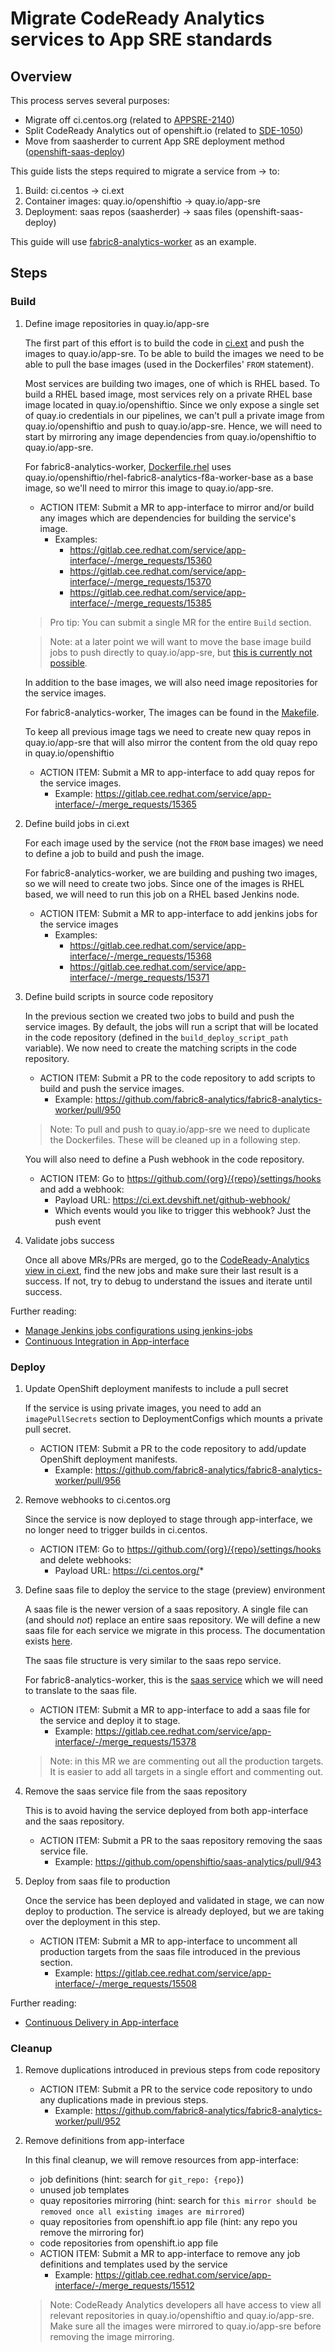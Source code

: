 # Migrate CodeReady Analytics services to App SRE standards

## Overview

This process serves several purposes:
- Migrate off ci.centos.org (related to [APPSRE-2140](https://issues.redhat.com/browse/APPSRE-2140))
- Split CodeReady Analytics out of openshift.io (related to [SDE-1050](https://issues.redhat.com/browse/SDE-1050))
- Move from saasherder to current App SRE deployment method ([openshift-saas-deploy](https://gitlab.cee.redhat.com/service/app-interface/-/blob/master/docs/app-sre/continuous-delivery-in-app-interface.md))

This guide lists the steps required to migrate a service from -> to:
1. Build: ci.centos -> ci.ext
1. Container images: quay.io/openshiftio -> quay.io/app-sre
1. Deployment: saas repos (saasherder) -> saas files (openshift-saas-deploy)

This guide will use [fabric8-analytics-worker](https://github.com/fabric8-analytics/fabric8-analytics-worker) as an example.

## Steps

### Build

1. Define image repositories in quay.io/app-sre

    The first part of this effort is to build the code in [ci.ext](https://ci.ext.devshift.net) and push the images to quay.io/app-sre. To be able to build the images we need to be able to pull the base images (used in the Dockerfiles' `FROM` statement).

    Most services are building two images, one of which is RHEL based. To build a RHEL based image, most services rely on a private RHEL base image located in quay.io/openshiftio. Since we only expose a single set of quay.io credentials in our pipelines, we can't pull a private image from quay.io/openshiftio and push to quay.io/app-sre. Hence, we will need to start by mirroring any image dependencies from quay.io/openshiftio to quay.io/app-sre.

    For fabric8-analytics-worker, [Dockerfile.rhel](https://github.com/fabric8-analytics/fabric8-analytics-worker/blob/f98ebb858e7383b06ae39163ef582b76373b06e3/Dockerfile.rhel) uses quay.io/openshiftio/rhel-fabric8-analytics-f8a-worker-base as a base image, so we'll need to mirror this image to quay.io/app-sre.

    * ACTION ITEM: Submit a MR to app-interface to mirror and/or build any images which are dependencies for building the service's image.
        * Examples:
            - https://gitlab.cee.redhat.com/service/app-interface/-/merge_requests/15360
            - https://gitlab.cee.redhat.com/service/app-interface/-/merge_requests/15370
            - https://gitlab.cee.redhat.com/service/app-interface/-/merge_requests/15385

    > Pro tip: You can submit a single MR for the entire `Build` section.

    > Note: at a later point we will want to move the base image build jobs to push directly to quay.io/app-sre, but [this is currently not possible](https://gitlab.cee.redhat.com/service/app-interface/-/blob/093bf933062f64565ebc93b3b63dd9f60104bbcf/data/services/openshift.io/cicd/ci-int/jobs.yaml#L47-55).

    In addition to the base images, we will also need image repositories for the service images.

    For fabric8-analytics-worker, The images can be found in the [Makefile](https://github.com/fabric8-analytics/fabric8-analytics-worker/blob/f98ebb858e7383b06ae39163ef582b76373b06e3/Makefile#L5-L11).

    To keep all previous image tags we need to create new quay repos in quay.io/app-sre that will also mirror the content from the old quay repo in quay.io/openshiftio

    * ACTION ITEM: Submit a MR to app-interface to add quay repos for the service images.
        * Example: https://gitlab.cee.redhat.com/service/app-interface/-/merge_requests/15365

1. Define build jobs in ci.ext

    For each image used by the service (not the `FROM` base images) we need to define a job to build and push the image.

    For fabric8-analytics-worker, we are building and pushing two images, so we will need to create two jobs. Since one of the images is RHEL based, we will need to run this job on a RHEL based Jenkins node.

    * ACTION ITEM: Submit a MR to app-interface to add jenkins jobs for the service images
        * Examples:
            - https://gitlab.cee.redhat.com/service/app-interface/-/merge_requests/15368
            - https://gitlab.cee.redhat.com/service/app-interface/-/merge_requests/15371

1. Define build scripts in source code repository

    In the previous section we created two jobs to build and push the service images. By default, the jobs will run a script that will be located in the code repository (defined in the `build_deploy_script_path` variable). We now need to create the matching scripts in the code repository.

    * ACTION ITEM: Submit a PR to the code repository to add scripts to build and push the service images.
        * Example: https://github.com/fabric8-analytics/fabric8-analytics-worker/pull/950

    > Note: To pull and push to quay.io/app-sre we need to duplicate the Dockerfiles. These will be cleaned up in a following step.

    You will also need to define a Push webhook in the code repository.

    * ACTION ITEM: Go to https://github.com/{org}/{repo}/settings/hooks and add a webhook:
        * Payload URL: https://ci.ext.devshift.net/github-webhook/
        * Which events would you like to trigger this webhook? Just the push event

1. Validate jobs success

    Once all above MRs/PRs are merged, go to the [CodeReady-Analytics view in ci.ext](https://ci.ext.devshift.net/view/codeready-analytics/), find the new jobs and make sure their last result is a success. If not, try to debug to understand the issues and iterate until success.

Further reading:
- [Manage Jenkins jobs configurations using jenkins-jobs](https://gitlab.cee.redhat.com/service/app-interface#manage-jenkins-jobs-configurations-using-jenkins-jobs)
- [Continuous Integration in App-interface](https://gitlab.cee.redhat.com/service/app-interface/-/blob/master/docs/app-sre/continuous-integration-in-app-interface.md)

### Deploy

1. Update OpenShift deployment manifests to include a pull secret

    If the service is using private images, you need to add an `imagePullSecrets` section to DeploymentConfigs which mounts a private pull secret.

    * ACTION ITEM: Submit a PR to the code repository to add/update OpenShift deployment manifests.
        * Example: https://github.com/fabric8-analytics/fabric8-analytics-worker/pull/956

1. Remove webhooks to ci.centos.org

    Since the service is now deployed to stage through app-interface, we no longer need to trigger builds in ci.centos.

    * ACTION ITEM: Go to https://github.com/{org}/{repo}/settings/hooks and delete webhooks:
        * Payload URL: https://ci.centos.org/*

1. Define saas file to deploy the service to the stage (preview) environment

    A saas file is the newer version of a saas repository. A single file can (and should _not_) replace an entire saas repository. We will define a new saas file for each service we migrate in this process. The documentation exists [here](https://gitlab.cee.redhat.com/service/app-interface/-/blob/master/docs/app-sre/continuous-delivery-in-app-interface.md).

    The saas file structure is very similar to the saas repo service.

    For fabric8-analytics-worker, this is the [saas service](https://github.com/openshiftio/saas-analytics/blob/master/bay-services/worker.yaml) which we will need to translate to the saas file.

    * ACTION ITEM: Submit a MR to app-interface to add a saas file for the service and deploy it to stage.
        * Example: https://gitlab.cee.redhat.com/service/app-interface/-/merge_requests/15378

    > Note: in this MR we are commenting out all the production targets. It is easier to add all targets in a single effort and commenting out.

1. Remove the saas service file from the saas repository

    This is to avoid having the service deployed from both app-interface and the saas repository.

    * ACTION ITEM: Submit a PR to the saas repository removing the saas service file.
        * Example: https://github.com/openshiftio/saas-analytics/pull/943

1. Deploy from saas file to production

    Once the service has been deployed and validated in stage, we can now deploy to production. The service is already deployed, but we are taking over the deployment in this step.

    * ACTION ITEM: Submit a MR to app-interface to uncomment all production targets from the saas file introduced in the previous section.
        * Example: https://gitlab.cee.redhat.com/service/app-interface/-/merge_requests/15508

Further reading:
- [Continuous Delivery in App-interface](https://gitlab.cee.redhat.com/service/app-interface/-/blob/master/docs/app-sre/continuous-delivery-in-app-interface.md)

### Cleanup

1. Remove duplications introduced in previous steps from code repository

    * ACTION ITEM: Submit a PR to the service code repository to undo any duplications made in previous steps.
        * Example: https://github.com/fabric8-analytics/fabric8-analytics-worker/pull/952

1. Remove definitions from app-interface

    In this final cleanup, we will remove resources from app-interface:
    - job definitions (hint: search for `git_repo: {repo}`)
    - unused job templates
    - quay repositories mirroring (hint: search for `this mirror should be removed once all existing images are mirrored`)
    - quay repositories from openshift.io app file (hint: any repo you remove the mirroring for)
    - code repositories from openshift.io app file

    * ACTION ITEM: Submit a MR to app-interface to remove any job definitions and templates used by the service
        * Example: https://gitlab.cee.redhat.com/service/app-interface/-/merge_requests/15512

    > Note: CodeReady Analytics developers all have access to view all relevant repositories in quay.io/openshiftio and quay.io/app-sre. Make sure all the images were mirrored to quay.io/app-sre before removing the image mirroring.

